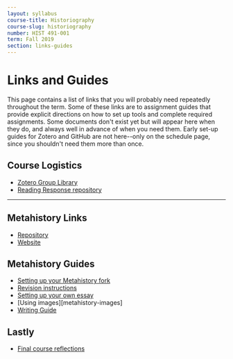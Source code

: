 ```yaml
---
layout: syllabus
course-title: Historiography
course-slug: historiography
number: HIST 491-001
term: Fall 2019
section: links-guides
---
```



# Links and Guides
This page contains a list of links that you will probably need repeatedly throughout the term. Some of these links are to assignment guides that provide explicit directions on how to set up tools and complete required assignments. Some documents don't exist yet but will appear here when they do, and always well in advance of when you need them. Early set-up guides for Zotero and GitHub are not here--only on the schedule page, since you shouldn't need them more than once.

## Course Logistics
- [Zotero Group Library](https://www.zotero.org/groups/632527/historiography-unm/items)
- [Reading Response repository](https://github.com/unm-historiography/2021-fall)

---
## Metahistory Links
- [Repository](https://github.com/unm-historiography/metahistory)
- [Website](https://unm-historiography.github.io/metahistory/)

## Metahistory Guides
- [Setting up your Metahistory fork](metahistory-setup)
- [Revision instructions](metahistory-revisions)
- [Setting up your own essay](metahistory-addition-guide)
- [Using images][metahistory-images]
- [Writing Guide](metahistory-guide)

## Lastly
- [Final course reflections](final-reflections)
